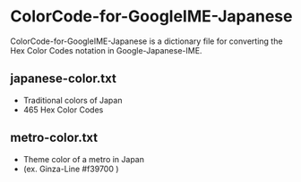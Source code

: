 ColorCode-for-GoogleIME-Japanese
================================

ColorCode-for-GoogleIME-Japanese is a dictionary file for converting the Hex Color Codes notation in Google-Japanese-IME.

## japanese-color.txt

- Traditional colors of Japan
- 465 Hex Color Codes

## metro-color.txt

- Theme color of a metro in Japan
- (ex. Ginza-Line #f39700 )
